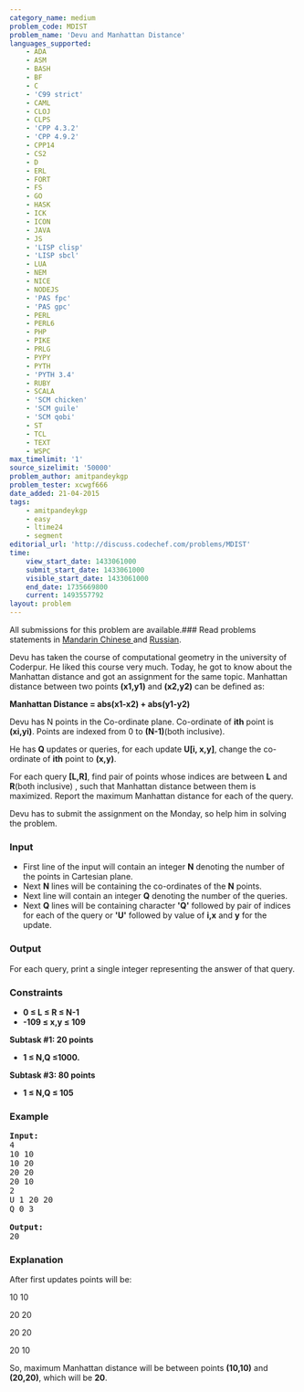 ```yaml
---
category_name: medium
problem_code: MDIST
problem_name: 'Devu and Manhattan Distance'
languages_supported:
    - ADA
    - ASM
    - BASH
    - BF
    - C
    - 'C99 strict'
    - CAML
    - CLOJ
    - CLPS
    - 'CPP 4.3.2'
    - 'CPP 4.9.2'
    - CPP14
    - CS2
    - D
    - ERL
    - FORT
    - FS
    - GO
    - HASK
    - ICK
    - ICON
    - JAVA
    - JS
    - 'LISP clisp'
    - 'LISP sbcl'
    - LUA
    - NEM
    - NICE
    - NODEJS
    - 'PAS fpc'
    - 'PAS gpc'
    - PERL
    - PERL6
    - PHP
    - PIKE
    - PRLG
    - PYPY
    - PYTH
    - 'PYTH 3.4'
    - RUBY
    - SCALA
    - 'SCM chicken'
    - 'SCM guile'
    - 'SCM qobi'
    - ST
    - TCL
    - TEXT
    - WSPC
max_timelimit: '1'
source_sizelimit: '50000'
problem_author: amitpandeykgp
problem_tester: xcwgf666
date_added: 21-04-2015
tags:
    - amitpandeykgp
    - easy
    - ltime24
    - segment
editorial_url: 'http://discuss.codechef.com/problems/MDIST'
time:
    view_start_date: 1433061000
    submit_start_date: 1433061000
    visible_start_date: 1433061000
    end_date: 1735669800
    current: 1493557792
layout: problem
---
```

All submissions for this problem are available.###  Read problems statements in [Mandarin Chinese ](http://www.codechef.com/download/translated/LTIME24/mandarin/MDIST.pdf) and [Russian](http://www.codechef.com/download/translated/LTIME24/russian/MDIST.pdf).

Devu has taken the course of computational geometry in the university of Coderpur. He liked this course very much. Today, he got to know about the Manhattan distance and got an assignment for the same topic. Manhattan distance between two points **(x1,y1)** and **(x2,y2)** can be defined as:

 **Manhattan Distance = abs(x1-x2) + abs(y1-y2)**

Devu has N points in the Co-ordinate plane. Co-ordinate of **ith** point is **(xi,yi)**. Points are indexed from 0 to **(N-1)**(both inclusive).

He has **Q** updates or queries, for each update **U\[i, x,y\]**, change the co-ordinate of **ith** point to **(x,y)**.

For each query **\[L,R\]**, find pair of points whose indices are between **L** and **R**(both inclusive) , such that Manhattan distance between them is maximized. Report the maximum Manhattan distance for each of the query.

Devu has to submit the assignment on the Monday, so help him in solving the problem.

### Input

- First line of the input will contain an integer **N** denoting the number of the points in Cartesian plane.
- Next **N** lines will be containing the co-ordinates of the **N** points.
- Next line will contain an integer **Q** denoting the number of the queries.
- Next **Q** lines will be containing character **'Q'** followed by pair of indices for each of the query or **'U'** followed by value of **i,x** and **y** for the update.

### Output

For each query, print a single integer representing the answer of that query.

### Constraints

- **0 ≤ L ≤ R ≤ N-1**
- **-109 ≤ x,y ≤ 109**

**Subtask #1: 20 points**

- **1 ≤ N,Q ≤1000.**

**Subtask #3: 80 points**

- **1 ≤ N,Q ≤ 105**

### Example

<pre><b>Input:</b>
4
10 10
10 20
20 20
20 10
2
U 1 20 20
Q 0 3

<b>Output:</b>
20
</pre>
### Explanation

After first updates points will be:

10 10

20 20

20 20

20 10

So, maximum Manhattan distance will be between points **(10,10)** and **(20,20)**, which will be **20**.
